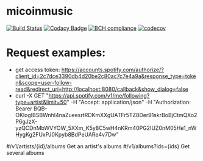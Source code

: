 # micoinmusic

[![Build Status](https://travis-ci.org/mrcosta/micoinmusic.svg?branch=master)](https://travis-ci.org/mrcosta/micoinmusic)
[![Codacy Badge](https://api.codacy.com/project/badge/Grade/0bb48c0f1c994bd2b5abef5ab007ce60)](https://www.codacy.com/app/mrcosta/micoinmusic?utm_source=github.com&amp;utm_medium=referral&amp;utm_content=mrcosta/micoinmusic&amp;utm_campaign=Badge_Grade)
[![BCH compliance](https://bettercodehub.com/edge/badge/mrcosta/micoinmusic?branch=master)](https://bettercodehub.com/)
[![codecov](https://codecov.io/gh/mrcosta/micoinmusic/branch/master/graph/badge.svg)](https://codecov.io/gh/mrcosta/micoinmusic)

# Request examples:

* get access token: 
https://accounts.spotify.com/authorize/?client_id=2c7dce3390db4d20be2c80ac7c7e4a9a&response_type=token&scope=user-follow-read&redirect_uri=http://localhost:8080/callback&show_dialog=false
* curl -X GET "https://api.spotify.com/v1/me/following?type=artist&limit=50" -H "Accept: application/json" -H "Authorization: Bearer BQB-OKlogIBSBWnhI4naZueesrtRDKmXXgUATFr5TZ8Der91skrBoBjCtmQXo2P6gJzX-yzQCDnMbWVYOW_5XXm_K5y8C5wH4nKRm40PG2IUZ0nM05He1_nWHygKg2FUxPJ0Kpyb8BdPeUARe4v7Dw"


#/v1/artists/{id}/albums	Get an artist's albums
#/v1/albums?ids={ids} Get several albums
